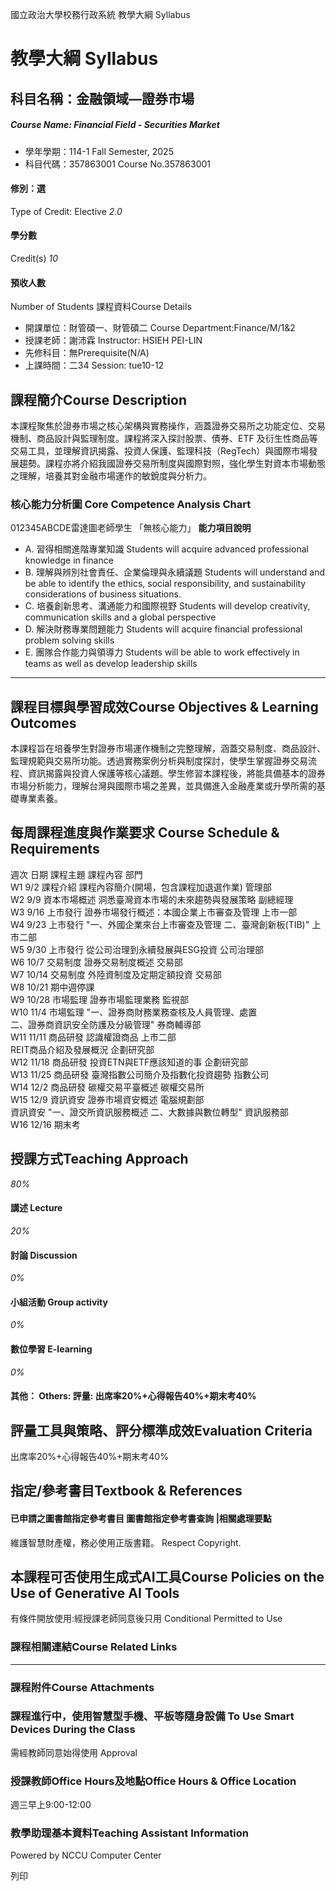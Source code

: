 國立政治大學校務行政系統 教學大綱 Syllabus
# 教學大綱 Syllabus
##  科目名稱：金融領域—證券市場
#####  Course Name: Financial Field - Securities Market
  * 學年學期：114-1 Fall Semester, 2025 
  * 科目代碼：357863001 Course No.357863001


#### 修別：選
Type of Credit: Elective 
_2.0_
#### 學分數
Credit(s)
_10_
#### 預收人數
Number of Students
課程資料Course Details
  * 開課單位：財管碩一、財管碩二 Course Department:Finance/M/1&2 
  * 授課老師：謝沛霖 Instructor: HSIEH PEI-LIN 
  * 先修科目：無Prerequisite(N/A)
  * 上課時間：二34 Session: tue10-12


##  課程簡介Course Description
本課程聚焦於證券市場之核心架構與實務操作，涵蓋證券交易所之功能定位、交易機制、商品設計與監理制度。課程將深入探討股票、債券、ETF 及衍生性商品等交易工具，並理解資訊揭露、投資人保護、監理科技（RegTech）與國際市場發展趨勢。課程亦將介紹我國證券交易所制度與國際對照，強化學生對資本市場動態之理解，培養其對金融市場運作的敏銳度與分析力。
###  核心能力分析圖 Core Competence Analysis Chart
012345ABCDE雷達圖老師學生
「無核心能力」 
**能力項目說明**
  * A. 習得相關進階專業知識 Students will acquire advanced professional knowledge in finance
  * B. 理解與辨別社會責任、企業倫理與永續議題 Students will understand and be able to identify the ethics, social responsibility, and sustainability considerations of business situations.
  * C. 培養創新思考、溝通能力和國際視野 Students will develop creativity, communication skills and a global perspective
  * D. 解決財務專業問題能力 Students will acquire financial professional problem solving skills
  * E. 團隊合作能力與領導力 Students will be able to work effectively in teams as well as develop leadership skills


* * *
##  課程目標與學習成效Course Objectives & Learning Outcomes 
本課程旨在培養學生對證券市場運作機制之完整理解，涵蓋交易制度、商品設計、監理規範與交易所功能。透過實務案例分析與制度探討，使學生掌握證券交易流程、資訊揭露與投資人保護等核心議題。學生修習本課程後，將能具備基本的證券市場分析能力，理解台灣與國際市場之差異，並具備進入金融產業或升學所需的基礎專業素養。
##  每周課程進度與作業要求 Course Schedule & Requirements
週次 日期 課程主題 課程內容 部門  
W1 9/2 課程介紹 課程內容簡介(開場，包含課程加退選作業) 管理部  
W2 9/9 資本市場概述 洞悉臺灣資本市場的未來趨勢與發展策略 副總經理  
W3 9/16 上市發行 證券市場發行概述：本國企業上市審查及管理 上市一部  
W4 9/23 上市發行 "一、外國企業來台上市審查及管理
二、臺灣創新板(TIB)" 上市二部  
W5 9/30 上市發行 從公司治理到永續發展與ESG投資 公司治理部  
W6 10/7 交易制度 證券交易制度概述 交易部  
W7 10/14 交易制度 外陸資制度及定期定額投資 交易部  
W8 10/21 期中週停課   
W9 10/28 市場監理 證券市場監理業務 監視部  
W10 11/4 市場監理 "一、證券商財務業務查核及人員管理、處置  
二、證券商資訊安全防護及分級管理" 券商輔導部  
W11 11/11 商品研發 認識權證商品 上市二部  
REIT商品介紹及發展概況 企劃研究部  
W12 11/18 商品研發 投資ETN與ETF應該知道的事 企劃研究部  
W13 11/25 商品研發 臺灣指數公司簡介及指數化投資趨勢 指數公司  
W14 12/2 商品研發 碳權交易平臺概述 碳權交易所  
W15 12/9 資訊資安 證券市場資安概述 電腦規劃部  
資訊資安 "一、證交所資訊服務概述
二、大數據與數位轉型" 資訊服務部  
W16 12/16 期末考 
##  授課方式Teaching Approach
_80%_
####  講述 Lecture
_20%_
####  討論 Discussion
_0%_
####  小組活動 Group activity
_0%_
####  數位學習 E-learning
_0%_
####  其他： Others: 評量: 出席率20%+心得報告40%+期末考40% 
##  評量工具與策略、評分標準成效Evaluation Criteria
出席率20%+心得報告40%+期末考40%
##  指定/參考書目Textbook & References
####  已申請之圖書館指定參考書目  圖書館指定參考書查詢 |相關處理要點
維護智慧財產權，務必使用正版書籍。 Respect Copyright.
##  本課程可否使用生成式AI工具Course Policies on the Use of Generative AI Tools
有條件開放使用:經授課老師同意後只用 Conditional Permitted to Use 
###  課程相關連結Course Related Links
* * *
###  課程附件Course Attachments
###  課程進行中，使用智慧型手機、平板等隨身設備 To Use Smart Devices During the Class
需經教師同意始得使用  Approval
###  授課教師Office Hours及地點Office Hours & Office Location
週三早上9:00-12:00
###  教學助理基本資料Teaching Assistant Information
Powered by NCCU Computer Center
  
列印
